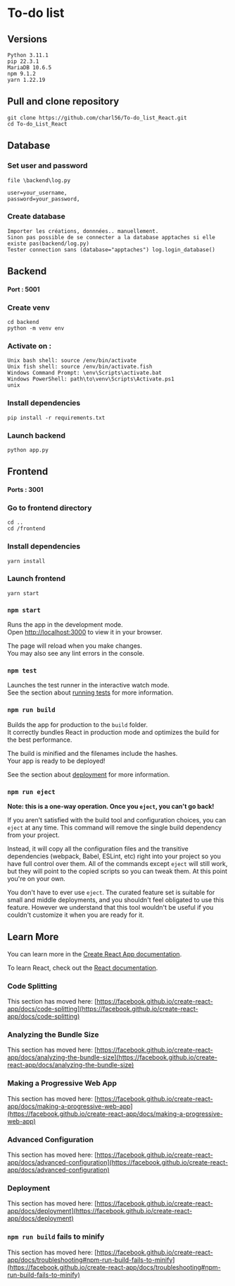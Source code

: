 # To-do list 

## Versions
```
Python 3.11.1
pip 22.3.1 
MariaDB 10.6.5
npm 9.1.2
yarn 1.22.19
```



## Pull and clone repository
```
git clone https://github.com/charl56/To-do_list_React.git
cd To-do_List_React
```


## Database
### Set user and password
```
file \backend\log.py

user=your_username,
password=your_password,
```


### Create database
```
Importer les créations, donnnées.. manuellement.
Sinon pas possible de se connecter a la database apptaches si elle existe pas(backend/log.py)
Tester connection sans (database="apptaches") log.login_database()
```


## Backend
#### Port : 5001
### Create venv
```
cd backend
python -m venv env
```
### Activate on :
```
Unix bash shell: source /env/bin/activate
Unix fish shell: source /env/bin/activate.fish
Windows Command Prompt: \env\Scripts\activate.bat
Windows PowerShell: path\to\venv\Scripts\Activate.ps1
unix
```
### Install dependencies 
```
pip install -r requirements.txt
```
### Launch backend
```
python app.py
```



## Frontend
#### Ports : 3001
### Go to frontend directory
```
cd ..
cd /frontend
```
### Install dependencies
```
yarn install
```

### Launch frontend
```
yarn start
```










### `npm start`

Runs the app in the development mode.\
Open [http://localhost:3000](http://localhost:3000) to view it in your browser.

The page will reload when you make changes.\
You may also see any lint errors in the console.

### `npm test`

Launches the test runner in the interactive watch mode.\
See the section about [running tests](https://facebook.github.io/create-react-app/docs/running-tests) for more information.

### `npm run build`

Builds the app for production to the `build` folder.\
It correctly bundles React in production mode and optimizes the build for the best performance.

The build is minified and the filenames include the hashes.\
Your app is ready to be deployed!

See the section about [deployment](https://facebook.github.io/create-react-app/docs/deployment) for more information.

### `npm run eject`

**Note: this is a one-way operation. Once you `eject`, you can't go back!**

If you aren't satisfied with the build tool and configuration choices, you can `eject` at any time. This command will remove the single build dependency from your project.

Instead, it will copy all the configuration files and the transitive dependencies (webpack, Babel, ESLint, etc) right into your project so you have full control over them. All of the commands except `eject` will still work, but they will point to the copied scripts so you can tweak them. At this point you're on your own.

You don't have to ever use `eject`. The curated feature set is suitable for small and middle deployments, and you shouldn't feel obligated to use this feature. However we understand that this tool wouldn't be useful if you couldn't customize it when you are ready for it.

## Learn More

You can learn more in the [Create React App documentation](https://facebook.github.io/create-react-app/docs/getting-started).

To learn React, check out the [React documentation](https://reactjs.org/).

### Code Splitting

This section has moved here: [https://facebook.github.io/create-react-app/docs/code-splitting](https://facebook.github.io/create-react-app/docs/code-splitting)

### Analyzing the Bundle Size

This section has moved here: [https://facebook.github.io/create-react-app/docs/analyzing-the-bundle-size](https://facebook.github.io/create-react-app/docs/analyzing-the-bundle-size)

### Making a Progressive Web App

This section has moved here: [https://facebook.github.io/create-react-app/docs/making-a-progressive-web-app](https://facebook.github.io/create-react-app/docs/making-a-progressive-web-app)

### Advanced Configuration

This section has moved here: [https://facebook.github.io/create-react-app/docs/advanced-configuration](https://facebook.github.io/create-react-app/docs/advanced-configuration)

### Deployment

This section has moved here: [https://facebook.github.io/create-react-app/docs/deployment](https://facebook.github.io/create-react-app/docs/deployment)

### `npm run build` fails to minify

This section has moved here: [https://facebook.github.io/create-react-app/docs/troubleshooting#npm-run-build-fails-to-minify](https://facebook.github.io/create-react-app/docs/troubleshooting#npm-run-build-fails-to-minify)
